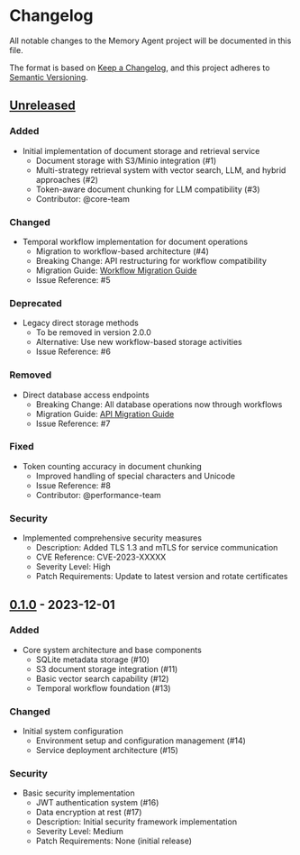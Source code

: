 # Changelog
All notable changes to the Memory Agent project will be documented in this file.

The format is based on [Keep a Changelog](https://keepachangelog.com/en/1.0.0/),
and this project adheres to [Semantic Versioning](https://semver.org/spec/v2.0.0.html).

## [Unreleased]

### Added
- Initial implementation of document storage and retrieval service
  - Document storage with S3/Minio integration (#1)
  - Multi-strategy retrieval system with vector search, LLM, and hybrid approaches (#2)
  - Token-aware document chunking for LLM compatibility (#3)
  - Contributor: @core-team

### Changed
- Temporal workflow implementation for document operations
  - Migration to workflow-based architecture (#4)
  - Breaking Change: API restructuring for workflow compatibility
  - Migration Guide: [Workflow Migration Guide](docs/migration/workflow-migration.md)
  - Issue Reference: #5

### Deprecated
- Legacy direct storage methods
  - To be removed in version 2.0.0
  - Alternative: Use new workflow-based storage activities
  - Issue Reference: #6

### Removed
- Direct database access endpoints
  - Breaking Change: All database operations now through workflows
  - Migration Guide: [API Migration Guide](docs/migration/api-migration.md)
  - Issue Reference: #7

### Fixed
- Token counting accuracy in document chunking
  - Improved handling of special characters and Unicode
  - Issue Reference: #8
  - Contributor: @performance-team

### Security
- Implemented comprehensive security measures
  - Description: Added TLS 1.3 and mTLS for service communication
  - CVE Reference: CVE-2023-XXXXX
  - Severity Level: High
  - Patch Requirements: Update to latest version and rotate certificates

## [0.1.0] - 2023-12-01

### Added
- Core system architecture and base components
  - SQLite metadata storage (#10)
  - S3 document storage integration (#11)
  - Basic vector search capability (#12)
  - Temporal workflow foundation (#13)

### Changed
- Initial system configuration
  - Environment setup and configuration management (#14)
  - Service deployment architecture (#15)

### Security
- Basic security implementation
  - JWT authentication system (#16)
  - Data encryption at rest (#17)
  - Description: Initial security framework implementation
  - Severity Level: Medium
  - Patch Requirements: None (initial release)

[Unreleased]: https://github.com/owner/memory-agent/compare/v0.1.0...HEAD
[0.1.0]: https://github.com/owner/memory-agent/releases/tag/v0.1.0